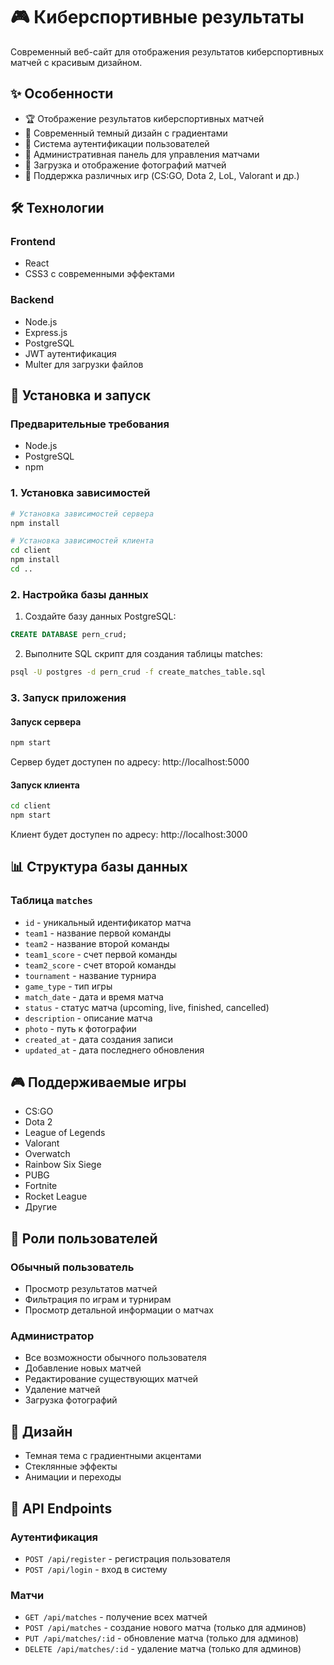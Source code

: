 # 🎮 Киберспортивные результаты

Современный веб-сайт для отображения результатов киберспортивных матчей с красивым дизайном.

## ✨ Особенности

- 🏆 Отображение результатов киберспортивных матчей
- 🎨 Современный темный дизайн с градиентами
- 🔐 Система аутентификации пользователей
- 👑 Административная панель для управления матчами
- 📸 Загрузка и отображение фотографий матчей
- 🎯 Поддержка различных игр (CS:GO, Dota 2, LoL, Valorant и др.)

## 🛠 Технологии

### Frontend
- React
- CSS3 с современными эффектами

### Backend
- Node.js
- Express.js
- PostgreSQL
- JWT аутентификация
- Multer для загрузки файлов

## 🚀 Установка и запуск

### Предварительные требования
- Node.js
- PostgreSQL
- npm


### 1. Установка зависимостей
```bash
# Установка зависимостей сервера
npm install

# Установка зависимостей клиента
cd client
npm install
cd ..
```

### 2. Настройка базы данных
1. Создайте базу данных PostgreSQL:
```sql
CREATE DATABASE pern_crud;
```

2. Выполните SQL скрипт для создания таблицы matches:
```bash
psql -U postgres -d pern_crud -f create_matches_table.sql
```


### 3. Запуск приложения

#### Запуск сервера
```bash
npm start
```
Сервер будет доступен по адресу: http://localhost:5000

#### Запуск клиента
```bash
cd client
npm start
```
Клиент будет доступен по адресу: http://localhost:3000

## 📊 Структура базы данных

### Таблица `matches`
- `id` - уникальный идентификатор матча
- `team1` - название первой команды
- `team2` - название второй команды
- `team1_score` - счет первой команды
- `team2_score` - счет второй команды
- `tournament` - название турнира
- `game_type` - тип игры
- `match_date` - дата и время матча
- `status` - статус матча (upcoming, live, finished, cancelled)
- `description` - описание матча
- `photo` - путь к фотографии
- `created_at` - дата создания записи
- `updated_at` - дата последнего обновления

## 🎮 Поддерживаемые игры

- CS:GO
- Dota 2
- League of Legends
- Valorant
- Overwatch
- Rainbow Six Siege
- PUBG
- Fortnite
- Rocket League
- Другие


## 👥 Роли пользователей

### Обычный пользователь
- Просмотр результатов матчей
- Фильтрация по играм и турнирам
- Просмотр детальной информации о матчах

### Администратор
- Все возможности обычного пользователя
- Добавление новых матчей
- Редактирование существующих матчей
- Удаление матчей
- Загрузка фотографий

## 🎨 Дизайн

- Темная тема с градиентными акцентами
- Стеклянные эффекты 
- Анимации и переходы



## 🔧 API Endpoints

### Аутентификация
- `POST /api/register` - регистрация пользователя
- `POST /api/login` - вход в систему

### Матчи
- `GET /api/matches` - получение всех матчей
- `POST /api/matches` - создание нового матча (только для админов)
- `PUT /api/matches/:id` - обновление матча (только для админов)
- `DELETE /api/matches/:id` - удаление матча (только для админов)



